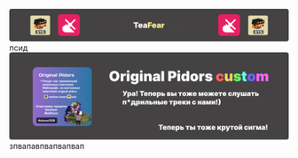 
![Header](https://github.com/teafear/Original_pidors_sound/blob/main/assets/Group%201.png)
псид
![Header](https://github.com/teafear/Original_pidors_sound/blob/main/assets/Group%202.png)
зпвапавпвапвапвап

